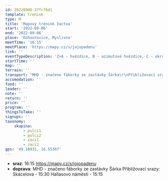 ```yaml
---
id: 20220906-37fc7bd1
template: trenink
type: M
title: 'Mapový trénink žactva'
start: '2022-09-06'
end: '2022-09-06'
place: 'Kohoutovice, Myslivna'
meetTime: '16:15'
meetPlace: 'https://mapy.cz/s/jojopadenu'
link: ''
eventTypeDescription: 'Z+A - hvězdice, B - azimutové hvězdice, C - okruhy'
startTime: ''
map: ''
terrain: ''
transport: "MHD - značeno fáborky ze zastávky Šárka\r\nPřibližovací srazy:\r\nSkácelova - 15:30\r\nHallasovo náměstí - 15:15"
accomodation: ''
food: ''
leader: ''
note: ''
return: ''
price: ''
program: ''
thingsToTake: ''
signups: ''
taxonomy:
    skupina:
        - pulci1
        - pulci2
        - zaci1
        - zaci2
gps: '49.18931, 16.55307'
---
```


* **sraz**: 16:15 https://mapy.cz/s/jojopadenu
* **doprava**: MHD - značeno fáborky ze zastávky Šárka
Přibližovací srazy:
Skácelova - 15:30
Hallasovo náměstí - 15:15
